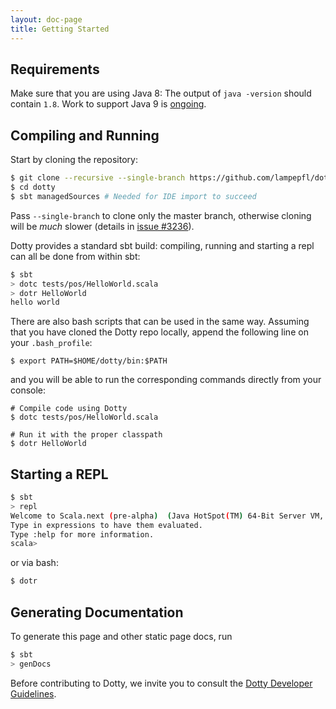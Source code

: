 ```yaml
---
layout: doc-page
title: Getting Started
---
```




Requirements
------------
Make sure that you are using Java 8: The output of `java -version` should
contain `1.8`. Work to support Java 9 is
[ongoing](https://github.com/lampepfl/dotty/pull/3138).

Compiling and Running
---------------------
Start by cloning the repository:

```bash
$ git clone --recursive --single-branch https://github.com/lampepfl/dotty.git
$ cd dotty
$ sbt managedSources # Needed for IDE import to succeed
```
Pass `--single-branch` to clone only the master branch, otherwise cloning will be *much* slower (details in [issue #3236](https://github.com/lampepfl/dotty/issues/3236)).

Dotty provides a standard sbt build: compiling, running and starting a repl can
all be done from within sbt:

```bash
$ sbt
> dotc tests/pos/HelloWorld.scala
> dotr HelloWorld
hello world
```

There are also bash scripts that can be used in the same way. Assuming that you have cloned the Dotty repo locally, append
the following line on your `.bash_profile`:

```shell
$ export PATH=$HOME/dotty/bin:$PATH
```

and you will be able to run the corresponding commands directly from your console:

```shell
# Compile code using Dotty
$ dotc tests/pos/HelloWorld.scala

# Run it with the proper classpath
$ dotr HelloWorld
```


Starting a REPL
---------------
```bash
$ sbt
> repl
Welcome to Scala.next (pre-alpha)  (Java HotSpot(TM) 64-Bit Server VM, Java 1.8.0_101).
Type in expressions to have them evaluated.
Type :help for more information.
scala>
```

or via bash:

```bash
$ dotr
```


Generating Documentation
-------------------------
To generate this page and other static page docs, run
```bash
$ sbt
> genDocs
```

Before contributing to Dotty, we invite you to consult the
[Dotty Developer Guidelines](https://github.com/lampepfl/dotty/blob/master/CONTRIBUTING.md).
